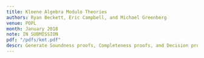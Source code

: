 ```yaml
---
title: Kleene Algebra Modulo Theories
authors: Ryan Beckett, Eric Campbell, and Michael Greenberg
venue: POPL
month: January 2018
note: IN SUBMISSION
pdf: "/pdfs/kmt.pdf"
descr: Generate Soundness proofs, Completeness proofs, and Decision procedures for KAs plus a Sound, Complete and Decidable, client theory.
---
```

